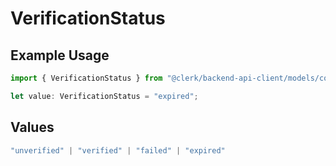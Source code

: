 # VerificationStatus

## Example Usage

```typescript
import { VerificationStatus } from "@clerk/backend-api-client/models/components";

let value: VerificationStatus = "expired";
```

## Values

```typescript
"unverified" | "verified" | "failed" | "expired"
```